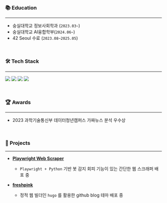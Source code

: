 ### 📚 Education
_____

- 숭실대학교 정보사회학과 (`2023.03~`)
- 숭실대학교 AI융합학부(`2024.06~`)
- 42 Seoul 수료 (`2023.08~2025.05`)

<br>

### 🛠 Tech Stack
_____
<p>
  <img src="https://img.shields.io/badge/C-00599C?style=for-the-badge&logo=c&logoColor=white"/>
  <img src="https://img.shields.io/badge/C++-00599C?style=for-the-badge&logo=cplusplus&logoColor=white"/>
  <img src="https://img.shields.io/badge/Python-3776AB?style=for-the-badge&logo=python&logoColor=white"/>
  <img src="https://img.shields.io/badge/Docker-2496ED?style=for-the-badge&logo=docker&logoColor=white"/>
</p>

<br>

### 🏆 Awards
_____
- 2023 과학기술통신부 데이터청년캠퍼스 가짜뉴스 분석 우수상

<br>

### 📂 Projects
_____
- **[Playwright Web Scraper](https://github.com/elecbrandy/pw-simple-scraper)**
  - `Playwright + Python` 기반 봇 감지 회피 기능이 있는 간단한 웹 스크래퍼 배포 중

- **[freshpink](https://github.com/elecbrandy/freshpink)**
  - 정적 웹 빌더인 `hugo` 를 활용한 github blog 테마 배포 중
